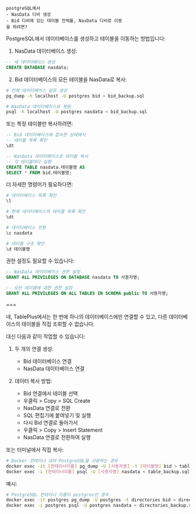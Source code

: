```prompt
postgreSQL에서
- NasData 디비 생성
- Bid 디비에 있는 테이블 전체를, NasData 디비로 이동
을 하려면?
```

PostgreSQL에서 데이터베이스를 생성하고 테이블을 이동하는 방법입니다:

1. NasData 데이터베이스 생성:
```sql
-- 새 데이터베이스 생성
CREATE DATABASE nasdata;
```

2. Bid 데이터베이스의 모든 테이블을 NasData로 복사:
```bash
# 전체 데이터베이스 덤프 생성
pg_dump -h localhost -U postgres bid > bid_backup.sql

# NasData 데이터베이스로 복원
psql -h localhost -U postgres nasdata < bid_backup.sql
```

또는 특정 테이블만 복사하려면:
```sql
-- Bid 데이터베이스에 접속한 상태에서
-- 테이블 목록 확인
\dt

-- NasData 데이터베이스로 테이블 복사
-- 각 테이블마다 실행
CREATE TABLE nasdata.테이블명 AS 
SELECT * FROM bid.테이블명;
```

더 자세한 명령어가 필요하다면:
```bash
# 데이터베이스 목록 확인
\l

# 현재 데이터베이스의 테이블 목록 확인
\dt

# 데이터베이스 전환
\c nasdata

# 테이블 구조 확인
\d 테이블명
```

권한 설정도 필요할 수 있습니다:
```sql
-- NasData 데이터베이스 권한 설정
GRANT ALL PRIVILEGES ON DATABASE nasdata TO 사용자명;

-- 모든 테이블에 대한 권한 설정
GRANT ALL PRIVILEGES ON ALL TABLES IN SCHEMA public TO 사용자명;
```


===

네, TablePlus에서는 한 번에 하나의 데이터베이스에만 연결할 수 있고, 다른 데이터베이스의 테이블을 직접 조회할 수 없습니다.

대신 다음과 같이 작업할 수 있습니다:

1. 두 개의 연결 생성:
   - Bid 데이터베이스 연결
   - NasData 데이터베이스 연결

2. 데이터 복사 방법:
   - Bid 연결에서 테이블 선택
   - 우클릭 > Copy > SQL Create
   - NasData 연결로 전환
   - SQL 편집기에 붙여넣기 및 실행
   - 다시 Bid 연결로 돌아가서
   - 우클릭 > Copy > Insert Statement
   - NasData 연결로 전환하여 실행

또는 터미널에서 직접 복사:
```bash
# Docker 컨테이너 내의 PostgreSQL을 사용하는 경우
docker exec -it [컨테이너이름] pg_dump -U [사용자명] -t [테이블명] bid > table_backup.sql
docker exec -i [컨테이너이름] psql -U [사용자명] nasdata < table_backup.sql
```

예시:
```bash
# PostgreSQL 컨테이너 이름이 postgres인 경우
docker exec -it postgres pg_dump -U postgres -t directories bid > directories_backup.sql
docker exec -i postgres psql -U postgres nasdata < directories_backup.sql
```
